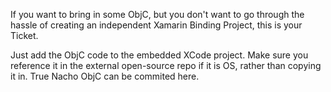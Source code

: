 If you want to bring in some ObjC, but you don't want to go through the hassle of creating an independent Xamarin Binding Project, this is your Ticket.

Just add the ObjC code to the embedded XCode project. Make sure you reference it in the external open-source repo if it is OS, rather than copying it in. True Nacho ObjC can be commited here.
